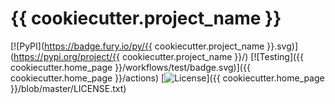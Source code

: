 # {{ cookiecutter.project_name }}

[![PyPI](https://badge.fury.io/py/{{ cookiecutter.project_name }}.svg)](https://pypi.org/project/{{ cookiecutter.project_name }}/)
[![Testing]({{ cookiecutter.home_page }}/workflows/test/badge.svg)]({{ cookiecutter.home_page }}/actions)
[![License](http://img.shields.io/:license-Apache%202-blue.svg)]({{ cookiecutter.home_page }}/blob/master/LICENSE.txt)
